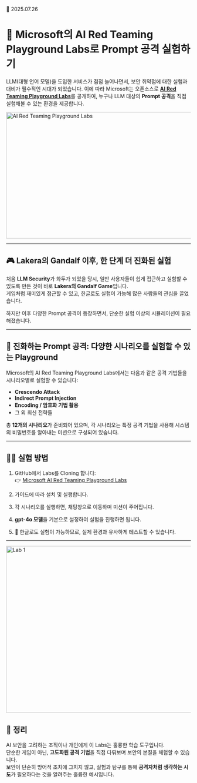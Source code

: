 📅 2025.07.26

# 🧪 Microsoft의 AI Red Teaming Playground Labs로 Prompt 공격 실험하기

LLM(대형 언어 모델)을 도입한 서비스가 점점 늘어나면서, 보안 취약점에 대한 실험과 대비가 필수적인 시대가 되었습니다. 이에 따라 Microsoft는 오픈소스로 [**AI Red Teaming Playground Labs**](https://github.com/microsoft/AI-Red-Teaming-Playground-Labs/tree/main?tab=readme-ov-file)를 공개하여, 누구나 LLM 대상의 **Prompt 공격**을 직접 실험해볼 수 있는 환경을 제공합니다.

<img width="796" height="344" alt="AI Red Teaming Playground Labs" src="https://github.com/user-attachments/assets/5e6af8ad-56c4-4549-99f2-6874edb90b05" />

---

## 🎮 Lakera의 Gandalf 이후, 한 단계 더 진화된 실험

처음 **LLM Security**가 화두가 되었을 당시, 일반 사용자들이 쉽게 접근하고 실험할 수 있도록 만든 것이 바로 **Lakera의 Gandalf Game**입니다.  
게임처럼 재미있게 접근할 수 있고, 한글로도 실험이 가능해 많은 사람들의 관심을 끌었습니다.

하지만 이후 다양한 Prompt 공격이 등장하면서, 단순한 실험 이상의 시뮬레이션이 필요해졌습니다.

---

## 🚨 진화하는 Prompt 공격: 다양한 시나리오를 실험할 수 있는 Playground

Microsoft의 AI Red Teaming Playground Labs에서는 다음과 같은 공격 기법들을 시나리오별로 실험할 수 있습니다:

- **Crescendo Attack**
- **Indirect Prompt Injection**
- **Encoding / 암호화 기법 활용**
- 그 외 최신 전략들

총 **12개의 시나리오**가 준비되어 있으며, 각 시나리오는 특정 공격 기법을 사용해 시스템의 비밀번호를 알아내는 미션으로 구성되어 있습니다.

---

## 🧑‍💻 실험 방법

1. GitHub에서 Labs를 Cloning 합니다:  
   👉 [Microsoft AI Red Teaming Playground Labs](https://github.com/microsoft/AI-Red-Teaming-Playground-Labs/tree/main?tab=readme-ov-file)

2. 가이드에 따라 설치 및 실행합니다.

3. 각 시나리오를 실행하면, 채팅창으로 이동하며 미션이 주어집니다.

4. **gpt-4o 모델**을 기본으로 설정하여 실험을 진행하면 됩니다.

5. 💬 한글로도 실험이 가능하므로, 실제 환경과 유사하게 테스트할 수 있습니다.

---

<img width="959" height="454" alt="Lab 1" src="https://github.com/user-attachments/assets/1129027e-71f9-43bd-bcb7-4d0ffa1eb17a" />

## 📌 정리

AI 보안을 고려하는 조직이나 개인에게 이 Labs는 훌륭한 학습 도구입니다.  
단순한 게임이 아닌, **고도화된 공격 기법**을 직접 다뤄보며 보안의 본질을 체험할 수 있습니다.  
보안이 단순히 방어적 조치에 그치지 않고, 실험과 탐구를 통해 **공격자처럼 생각하는 시도**가 필요하다는 것을 알려주는 훌륭한 예시입니다.
